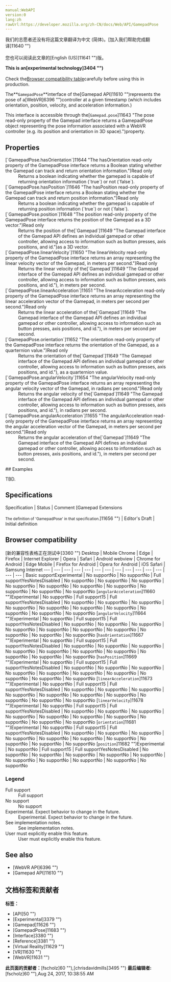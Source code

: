 ```yaml
---
manual:WebAPI
version:0
lang:zh
rawUrl:https://developer.mozilla.org/zh-CN/docs/Web/API/GamepadPose
---
```




<bdi>我们的志愿者还没有将这篇文章翻译为<bdi>中文 (简体)</bdi>。[加入我们帮助完成翻译]11640 "")<br></br>您也可以阅读此文章的[English (US)]11641 "")版。</bdi>






**This is an[experimental technology]3404 "")**<br></br>Check the[Browser compatibility table](%2726#Browser_compatibility "")carefully before using this in production.





The**`GamepadPose`**interface of the[Gamepad API]11610 "")represents the pose of a[WebVR]6396 "")controller at a given timestamp (which includes orientation, position, velocity, and acceleration information.)



This interface is accessible through the[`Gamepad.pose`]11643 "The pose read-only property of the Gamepad interface returns a GamepadPose object representing the pose information associated with a WebVR controller (e.g. its position and orientation in 3D space).")property.


## Properties<a name="Properties"></a>
<dl><dt>[`GamepadPose.hasOrientation`]11644 "The hasOrientation read-only property of the GamepadPose interface returns a Boolean stating whether the Gamepad can track and return orientation information.")Read only</dt><dd>Returns a boolean indicating whether the gamepad is capable of returning orientation information (`true`) or not (`false`).</dd><dt>[`GamepadPose.hasPosition`]11646 "The hasPosition read-only property of the GamepadPose interface returns a Boolean stating whether the Gamepad can track and return position information.")Read only</dt><dd>Returns a boolean indicating whether the gamepad is capable of returning position information (`true`) or not (`false`).</dd><dt>[`GamepadPose.position`]11648 "The position read-only property of the GamepadPose interface returns the position of the Gamepad as a 3D vector.")Read only</dt><dd>Returns the position of the[`Gamepad`]11649 "The Gamepad interface of the Gamepad API defines an individual gamepad or other controller, allowing access to information such as button presses, axis positions, and id.")as a 3D vector.</dd><dt>[`GamepadPose.linearVelocity`]11650 "The linearVelocity read-only property of the GamepadPose interface returns an array representing the linear velocity vector of the Gamepad, in meters per second.")Read only</dt><dd>Returns the linear velocity of the[`Gamepad`]11649 "The Gamepad interface of the Gamepad API defines an individual gamepad or other controller, allowing access to information such as button presses, axis positions, and id."), in meters per second.</dd><dt>[`GamepadPose.linearAcceleration`]11651 "The linearAcceleration read-only property of the GamepadPose interface returns an array representing the linear acceleration vector of the Gamepad, in meters per second per second.")Read only</dt><dd>Returns the linear acceleration of the[`Gamepad`]11649 "The Gamepad interface of the Gamepad API defines an individual gamepad or other controller, allowing access to information such as button presses, axis positions, and id."), in meters per second per second.</dd><dt>[`GamepadPose.orientation`]11652 "The orientation read-only property of the GamepadPose interface returns the orientation of the Gamepad, as a quarternion value.")Read only</dt><dd>Returns the orientation of the[`Gamepad`]11649 "The Gamepad interface of the Gamepad API defines an individual gamepad or other controller, allowing access to information such as button presses, axis positions, and id."), as a quarternion value.</dd><dt>[`GamepadPose.angularVelocity`]11654 "The angularVelocity read-only property of the GamepadPose interface returns an array representing the angular velocity vector of the Gamepad, in radians per second.")Read only</dt><dd>Returns the angular velocity of the[`Gamepad`]11649 "The Gamepad interface of the Gamepad API defines an individual gamepad or other controller, allowing access to information such as button presses, axis positions, and id."), in radians per second.</dd><dt>[`GamepadPose.angularAcceleration`]11655 "The angularAcceleration read-only property of the GamepadPose interface returns an array representing the angular acceleration vector of the Gamepad, in meters per second per second.")Read only</dt><dd>Returns the angular acceleration of the[`Gamepad`]11649 "The Gamepad interface of the Gamepad API defines an individual gamepad or other controller, allowing access to information such as button presses, axis positions, and id."), in meters per second per second.</dd></dl>
## Examples<a name="Examples"></a>


TBD.


## Specifications<a name="Specifications"></a>
Specification | Status | Comment 
[Gamepad Extensions<br></br><small>The definition of &#39;GamepadPose&#39; in that specification.</small>]11656 "") | Editor&#39;s Draft | Initial definition 


## Browser compatibility<a name="Browser_compatibility"></a>
[新的兼容性表格正在测试中<i></i>]3360 "")
<abbr>Desktop<i></i></abbr> | <abbr>Mobile<i></i></abbr> 
<abbr>Chrome<i></i></abbr> | <abbr>Edge<i></i></abbr> | <abbr>Firefox<i></i></abbr> | <abbr>Internet Explorer<i></i></abbr> | <abbr>Opera<i></i></abbr> | <abbr>Safari<i></i></abbr> | <abbr>Android webview<i></i></abbr> | <abbr>Chrome for Android<i></i></abbr> | <abbr>Edge Mobile<i></i></abbr> | <abbr>Firefox for Android<i></i></abbr> | <abbr>Opera for Android<i></i></abbr> | <abbr>iOS Safari<i></i></abbr> | <abbr>Samsung Internet<i></i></abbr> 
 ---  |  ---  |  ---  |  ---  |  ---  |  ---  |  ---  |  ---  |  ---  |  ---  |  ---  |  ---  |  ---  |  ---  | 
Basic support<abbr>Experimental<i></i></abbr> | <abbr>No support</abbr>No | <abbr>No support</abbr>No | <abbr>Full support</abbr>Yes<abbr>Notes<i></i></abbr><abbr>Disabled<i></i></abbr> | <abbr>No support</abbr>No | <abbr>No support</abbr>No | <abbr>No support</abbr>No | <abbr>No support</abbr>No | <abbr>No support</abbr>No | <abbr>No support</abbr>No | <abbr>No support</abbr>No | <abbr>No support</abbr>No | <abbr>No support</abbr>No | <abbr>No support</abbr>No 
[`angularAcceleration`]11660 "")<abbr>Experimental<i></i></abbr> | <abbr>No support</abbr>No | <abbr>Full support</abbr>15 | <abbr>Full support</abbr>Yes<abbr>Notes<i></i></abbr><abbr>Disabled<i></i></abbr> | <abbr>No support</abbr>No | <abbr>No support</abbr>No | <abbr>No support</abbr>No | <abbr>No support</abbr>No | <abbr>No support</abbr>No | <abbr>No support</abbr>No | <abbr>No support</abbr>No | <abbr>No support</abbr>No | <abbr>No support</abbr>No | <abbr>No support</abbr>No 
[`angularVelocity`]11664 "")<abbr>Experimental<i></i></abbr> | <abbr>No support</abbr>No | <abbr>Full support</abbr>15 | <abbr>Full support</abbr>Yes<abbr>Notes<i></i></abbr><abbr>Disabled<i></i></abbr> | <abbr>No support</abbr>No | <abbr>No support</abbr>No | <abbr>No support</abbr>No | <abbr>No support</abbr>No | <abbr>No support</abbr>No | <abbr>No support</abbr>No | <abbr>No support</abbr>No | <abbr>No support</abbr>No | <abbr>No support</abbr>No | <abbr>No support</abbr>No 
[`hasOrientation`]11667 "")<abbr>Experimental<i></i></abbr> | <abbr>No support</abbr>No | <abbr>Full support</abbr>15 | <abbr>Full support</abbr>Yes<abbr>Notes<i></i></abbr><abbr>Disabled<i></i></abbr> | <abbr>No support</abbr>No | <abbr>No support</abbr>No | <abbr>No support</abbr>No | <abbr>No support</abbr>No | <abbr>No support</abbr>No | <abbr>No support</abbr>No | <abbr>No support</abbr>No | <abbr>No support</abbr>No | <abbr>No support</abbr>No | <abbr>No support</abbr>No 
[`hasPosition`]11669 "")<abbr>Experimental<i></i></abbr> | <abbr>No support</abbr>No | <abbr>Full support</abbr>15 | <abbr>Full support</abbr>Yes<abbr>Notes<i></i></abbr><abbr>Disabled<i></i></abbr> | <abbr>No support</abbr>No | <abbr>No support</abbr>No | <abbr>No support</abbr>No | <abbr>No support</abbr>No | <abbr>No support</abbr>No | <abbr>No support</abbr>No | <abbr>No support</abbr>No | <abbr>No support</abbr>No | <abbr>No support</abbr>No | <abbr>No support</abbr>No 
[`linearAcceleration`]11673 "")<abbr>Experimental<i></i></abbr> | <abbr>No support</abbr>No | <abbr>Full support</abbr>15 | <abbr>Full support</abbr>Yes<abbr>Notes<i></i></abbr><abbr>Disabled<i></i></abbr> | <abbr>No support</abbr>No | <abbr>No support</abbr>No | <abbr>No support</abbr>No | <abbr>No support</abbr>No | <abbr>No support</abbr>No | <abbr>No support</abbr>No | <abbr>No support</abbr>No | <abbr>No support</abbr>No | <abbr>No support</abbr>No | <abbr>No support</abbr>No 
[`linearVelocity`]11678 "")<abbr>Experimental<i></i></abbr> | <abbr>No support</abbr>No | <abbr>Full support</abbr>15 | <abbr>Full support</abbr>Yes<abbr>Notes<i></i></abbr><abbr>Disabled<i></i></abbr> | <abbr>No support</abbr>No | <abbr>No support</abbr>No | <abbr>No support</abbr>No | <abbr>No support</abbr>No | <abbr>No support</abbr>No | <abbr>No support</abbr>No | <abbr>No support</abbr>No | <abbr>No support</abbr>No | <abbr>No support</abbr>No | <abbr>No support</abbr>No 
[`orientation`]11681 "")<abbr>Experimental<i></i></abbr> | <abbr>No support</abbr>No | <abbr>Full support</abbr>15 | <abbr>Full support</abbr>Yes<abbr>Notes<i></i></abbr><abbr>Disabled<i></i></abbr> | <abbr>No support</abbr>No | <abbr>No support</abbr>No | <abbr>No support</abbr>No | <abbr>No support</abbr>No | <abbr>No support</abbr>No | <abbr>No support</abbr>No | <abbr>No support</abbr>No | <abbr>No support</abbr>No | <abbr>No support</abbr>No | <abbr>No support</abbr>No 
[`position`]11682 "")<abbr>Experimental<i></i></abbr> | <abbr>No support</abbr>No | <abbr>Full support</abbr>15 | <abbr>Full support</abbr>Yes<abbr>Notes<i></i></abbr><abbr>Disabled<i></i></abbr> | <abbr>No support</abbr>No | <abbr>No support</abbr>No | <abbr>No support</abbr>No | <abbr>No support</abbr>No | <abbr>No support</abbr>No | <abbr>No support</abbr>No | <abbr>No support</abbr>No | <abbr>No support</abbr>No | <abbr>No support</abbr>No | <abbr>No support</abbr>No 


### Legend<a name="Legend"></a>
<dl><dt><abbr>Full support</abbr></dt><dd>Full support</dd><dt><abbr>No support</abbr></dt><dd>No support</dd><dt><abbr>Experimental. Expect behavior to change in the future.<i></i></abbr></dt><dd>Experimental. Expect behavior to change in the future.</dd><dt><abbr>See implementation notes.<i></i></abbr></dt><dd>See implementation notes.</dd><dt><abbr>User must explicitly enable this feature.<i></i></abbr></dt><dd>User must explicitly enable this feature.</dd></dl>

## See also<a name="See_also"></a>

* [WebVR API]6396 "")
* [Gamepad API]11610 "")



## 文档标签和贡献者
**标签：**
* [API]50 "")
* [Experimental]3379 "")
* [Gamepad]11626 "")
* [GamepadPose]11683 "")
* [Interface]3380 "")
* [Reference]3381 "")
* [Virtual Reality]11629 "")
* [VR]11630 "")
* [WebVR]11631 "")

**此页面的贡献者：**[fscholz]60 ""),[chrisdavidmills]3495 "")
**最后编辑者:**[fscholz]60 ""),<time>Aug 24, 2017, 10:38:55 AM</time>



